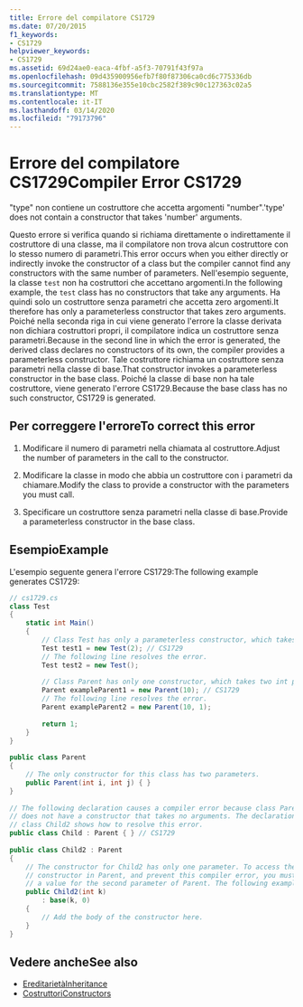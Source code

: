 ```yaml
---
title: Errore del compilatore CS1729
ms.date: 07/20/2015
f1_keywords:
- CS1729
helpviewer_keywords:
- CS1729
ms.assetid: 69d24ae0-eaca-4fbf-a5f3-70791f43f97a
ms.openlocfilehash: 09d435900956efb7f80f87306ca0cd6c775336db
ms.sourcegitcommit: 7588136e355e10cbc2582f389c90c127363c02a5
ms.translationtype: MT
ms.contentlocale: it-IT
ms.lasthandoff: 03/14/2020
ms.locfileid: "79173796"
---
```

# <a name="compiler-error-cs1729"></a><span data-ttu-id="1c52d-102">Errore del compilatore CS1729</span><span class="sxs-lookup"><span data-stu-id="1c52d-102">Compiler Error CS1729</span></span>
<span data-ttu-id="1c52d-103">"type" non contiene un costruttore che accetta argomenti "number".</span><span class="sxs-lookup"><span data-stu-id="1c52d-103">'type' does not contain a constructor that takes 'number' arguments.</span></span>  
  
 <span data-ttu-id="1c52d-104">Questo errore si verifica quando si richiama direttamente o indirettamente il costruttore di una classe, ma il compilatore non trova alcun costruttore con lo stesso numero di parametri.</span><span class="sxs-lookup"><span data-stu-id="1c52d-104">This error occurs when you either directly or indirectly invoke the constructor of a class but the compiler cannot find any constructors with the same number of parameters.</span></span> <span data-ttu-id="1c52d-105">Nell'esempio seguente, la classe `test` non ha costruttori che accettano argomenti.</span><span class="sxs-lookup"><span data-stu-id="1c52d-105">In the following example, the `test` class has no constructors that take any arguments.</span></span> <span data-ttu-id="1c52d-106">Ha quindi solo un costruttore senza parametri che accetta zero argomenti.</span><span class="sxs-lookup"><span data-stu-id="1c52d-106">It therefore has only a parameterless constructor that takes zero arguments.</span></span> <span data-ttu-id="1c52d-107">Poiché nella seconda riga in cui viene generato l'errore la classe derivata non dichiara costruttori propri, il compilatore indica un costruttore senza parametri.</span><span class="sxs-lookup"><span data-stu-id="1c52d-107">Because in the second line in which the error is generated, the derived class declares no constructors of its own, the compiler provides a parameterless constructor.</span></span> <span data-ttu-id="1c52d-108">Tale costruttore richiama un costruttore senza parametri nella classe di base.</span><span class="sxs-lookup"><span data-stu-id="1c52d-108">That constructor invokes a parameterless constructor in the base class.</span></span> <span data-ttu-id="1c52d-109">Poiché la classe di base non ha tale costruttore, viene generato l'errore CS1729.</span><span class="sxs-lookup"><span data-stu-id="1c52d-109">Because the base class has no such constructor, CS1729 is generated.</span></span>  
  
## <a name="to-correct-this-error"></a><span data-ttu-id="1c52d-110">Per correggere l'errore</span><span class="sxs-lookup"><span data-stu-id="1c52d-110">To correct this error</span></span>  
  
1. <span data-ttu-id="1c52d-111">Modificare il numero di parametri nella chiamata al costruttore.</span><span class="sxs-lookup"><span data-stu-id="1c52d-111">Adjust the number of parameters in the call to the constructor.</span></span>  
  
2. <span data-ttu-id="1c52d-112">Modificare la classe in modo che abbia un costruttore con i parametri da chiamare.</span><span class="sxs-lookup"><span data-stu-id="1c52d-112">Modify the class to provide a constructor with the parameters you must call.</span></span>  
  
3. <span data-ttu-id="1c52d-113">Specificare un costruttore senza parametri nella classe di base.</span><span class="sxs-lookup"><span data-stu-id="1c52d-113">Provide a parameterless constructor in the base class.</span></span>  
  
## <a name="example"></a><span data-ttu-id="1c52d-114">Esempio</span><span class="sxs-lookup"><span data-stu-id="1c52d-114">Example</span></span>  
 <span data-ttu-id="1c52d-115">L'esempio seguente genera l'errore CS1729:</span><span class="sxs-lookup"><span data-stu-id="1c52d-115">The following example generates CS1729:</span></span>  
  
```csharp  
// cs1729.cs  
class Test  
{  
    static int Main()  
    {  
        // Class Test has only a parameterless constructor, which takes no arguments.  
        Test test1 = new Test(2); // CS1729  
        // The following line resolves the error.  
        Test test2 = new Test();  
  
        // Class Parent has only one constructor, which takes two int parameters.  
        Parent exampleParent1 = new Parent(10); // CS1729  
        // The following line resolves the error.  
        Parent exampleParent2 = new Parent(10, 1);  
  
        return 1;  
    }  
}  
  
public class Parent  
{  
    // The only constructor for this class has two parameters.  
    public Parent(int i, int j) { }  
}  
  
// The following declaration causes a compiler error because class Parent  
// does not have a constructor that takes no arguments. The declaration of  
// class Child2 shows how to resolve this error.  
public class Child : Parent { } // CS1729  
  
public class Child2 : Parent  
{  
    // The constructor for Child2 has only one parameter. To access the
    // constructor in Parent, and prevent this compiler error, you must provide
    // a value for the second parameter of Parent. The following example provides 0.  
    public Child2(int k)  
        : base(k, 0)  
    {  
        // Add the body of the constructor here.  
    }  
}  
```  
  
## <a name="see-also"></a><span data-ttu-id="1c52d-116">Vedere anche</span><span class="sxs-lookup"><span data-stu-id="1c52d-116">See also</span></span>

- [<span data-ttu-id="1c52d-117">Ereditarietà</span><span class="sxs-lookup"><span data-stu-id="1c52d-117">Inheritance</span></span>](../../programming-guide/classes-and-structs/inheritance.md)
- [<span data-ttu-id="1c52d-118">Costruttori</span><span class="sxs-lookup"><span data-stu-id="1c52d-118">Constructors</span></span>](../../programming-guide/classes-and-structs/constructors.md)
